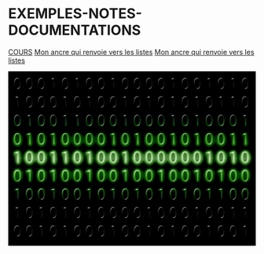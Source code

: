 # EXEMPLES-NOTES-DOCUMENTATIONS

[COURS](#MARKDOWN)
[Mon ancre qui renvoie vers les listes](#nomdelancre)
[Mon ancre qui renvoie vers les listes](#nomdelancre)

![Alt text](binary-code-475664_1280.jpg)
